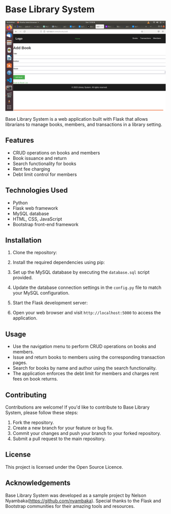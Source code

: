 # Base Library System
![Screenshot 1](book.png)


Base Library System is a web application built with Flask that allows librarians to manage books, members, and transactions in a library setting.

## Features

- CRUD operations on books and members
- Book issuance and return
- Search functionality for books
- Rent fee charging
- Debt limit control for members

## Technologies Used

- Python
- Flask web framework
- MySQL database
- HTML, CSS, JavaScript
- Bootstrap front-end framework

## Installation

1. Clone the repository:


2. Install the required dependencies using pip:


3. Set up the MySQL database by executing the `database.sql` script provided.

4. Update the database connection settings in the `config.py` file to match your MySQL configuration.

5. Start the Flask development server:


6. Open your web browser and visit `http://localhost:5000` to access the application.

## Usage

- Use the navigation menu to perform CRUD operations on books and members.
- Issue and return books to members using the corresponding transaction pages.
- Search for books by name and author using the search functionality.
- The application enforces the debt limit for members and charges rent fees on book returns.

## Contributing

Contributions are welcome! If you'd like to contribute to Base Library System, please follow these steps:

1. Fork the repository.
2. Create a new branch for your feature or bug fix.
3. Commit your changes and push your branch to your forked repository.
4. Submit a pull request to the main repository.

## License

This project is licensed under the Open Source Licence.

## Acknowledgements

Base Library System was developed as a sample project by Nelson Nyambaka(https://github.com/nyambaka). Special thanks to the Flask and Bootstrap communities for their amazing tools and resources.


